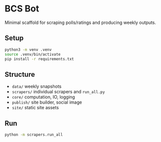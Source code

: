 BCS Bot
=======

Minimal scaffold for scraping polls/ratings and producing weekly outputs.

Setup
-----

```bash
python3 -m venv .venv
source .venv/bin/activate
pip install -r requirements.txt
```

Structure
---------

- `data/` weekly snapshots
- `scrapers/` individual scrapers and `run_all.py`
- `core/` computation, IO, logging
- `publish/` site builder, social image
- `site/` static site assets

Run
---

```bash
python -m scrapers.run_all
```


